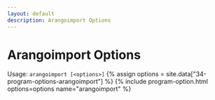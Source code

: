 ```yaml
---
layout: default
description: Arangoimport Options
---
```

Arangoimport Options
====================

Usage: `arangoimport [<options>]`
{% assign options = site.data["34-program-options-arangoimport"] %}
{% include program-option.html options=options name="arangoimport" %}
